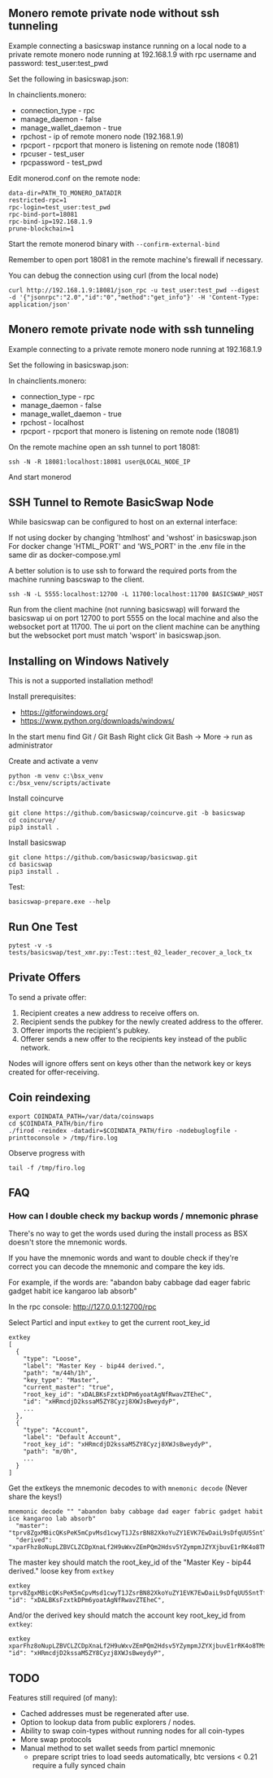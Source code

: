 
## Monero remote private node without ssh tunneling

Example connecting a basicswap instance running on a local node to a private
remote monero node running at 192.168.1.9 with rpc username and password:
test_user:test_pwd

Set the following in basicswap.json:

In chainclients.monero:
- connection_type - rpc
- manage_daemon - false
- manage_wallet_daemon - true
- rpchost - ip of remote monero node (192.168.1.9)
- rpcport - rpcport that monero is listening on remote node (18081)
- rpcuser - test_user
- rpcpassword - test_pwd


Edit monerod.conf on the remote node:

    data-dir=PATH_TO_MONERO_DATADIR
    restricted-rpc=1
    rpc-login=test_user:test_pwd
    rpc-bind-port=18081
    rpc-bind-ip=192.168.1.9
    prune-blockchain=1

Start the remote monerod binary with `--confirm-external-bind`

Remember to open port 18081 in the remote machine's firewall if necessary.

You can debug the connection using curl (from the local node)

    curl http://192.168.1.9:18081/json_rpc -u test_user:test_pwd --digest -d '{"jsonrpc":"2.0","id":"0","method":"get_info"}' -H 'Content-Type: application/json'


## Monero remote private node with ssh tunneling

Example connecting to a private remote monero node running at 192.168.1.9

Set the following in basicswap.json:

In chainclients.monero:
- connection_type - rpc
- manage_daemon - false
- manage_wallet_daemon - true
- rpchost - localhost
- rpcport - rpcport that monero is listening on remote node (18081)

On the remote machine open an ssh tunnel to port 18081:

    ssh -N -R 18081:localhost:18081 user@LOCAL_NODE_IP

And start monerod


## SSH Tunnel to Remote BasicSwap Node

While basicswap can be configured to host on an external interface:

If not using docker by changing 'htmlhost' and 'wshost' in basicswap.json
For docker change 'HTML_PORT' and 'WS_PORT' in the .env file in the same dir as docker-compose.yml

A better solution is to use ssh to forward the required ports from the machine running bascswap to the client.

    ssh -N -L 5555:localhost:12700 -L 11700:localhost:11700 BASICSWAP_HOST

Run from the client machine (not running basicswap) will forward the basicswap ui on port 12700 to port 5555
on the local machine and also the websocket port at 11700.
The ui port on the client machine can be anything but the websocket port must match 'wsport' in basicswap.json.


## Installing on Windows Natively

This is not a supported installation method!

Install prerequisites:
- https://gitforwindows.org/
- https://www.python.org/downloads/windows/


In the start menu find Git / Git Bash
Right click Git Bash -> More -> run as administrator


Create and activate a venv

    python -m venv c:\bsx_venv
    c:/bsx_venv/scripts/activate


Install coincurve

    git clone https://github.com/basicswap/coincurve.git -b basicswap
    cd coincurve/
    pip3 install .


Install basicswap

    git clone https://github.com/basicswap/basicswap.git
    cd basicswap
    pip3 install .


Test:

    basicswap-prepare.exe --help


## Run One Test

    pytest -v -s tests/basicswap/test_xmr.py::Test::test_02_leader_recover_a_lock_tx


## Private Offers

To send a private offer:
 1. Recipient creates a new address to receive offers on.
 2. Recipient sends the pubkey for the newly created address to the offerer.
 3. Offerer imports the recipient's pubkey.
 4. Offerer sends a new offer to the recipients key instead of the public network.

Nodes will ignore offers sent on keys other than the network key or keys created for offer-receiving.


## Coin reindexing

    export COINDATA_PATH=/var/data/coinswaps
    cd $COINDATA_PATH/bin/firo
    ./firod -reindex -datadir=$COINDATA_PATH/firo -nodebuglogfile -printtoconsole > /tmp/firo.log

Observe progress with

    tail -f /tmp/firo.log



## FAQ

### How can I double check my backup words / mnemonic phrase

There's no way to get the words used during the install process as
BSX doesn't store the mnemonic words.

If you have the mnemonic words and want to double check if they're correct you can decode the mnemonic and compare the key ids.

For example, if the words are:
"abandon baby cabbage dad eager fabric gadget habit ice kangaroo lab absorb"

In the rpc console:
http://127.0.0.1:12700/rpc

Select Particl and input `extkey` to get the current root_key_id

    extkey
    [
      {
        "type": "Loose",
        "label": "Master Key - bip44 derived.",
        "path": "m/44h/1h",
        "key_type": "Master",
        "current_master": "true",
        "root_key_id": "xDALBKsFzxtkDPm6yoatAgNfRwavZTEheC",
        "id": "xHRmcdjD2kssaM5ZY8Cyzj8XWJsBweydyP",
        ...
      },
      {
        "type": "Account",
        "label": "Default Account",
        "root_key_id": "xHRmcdjD2kssaM5ZY8Cyzj8XWJsBweydyP",
        "path": "m/0h",
        ...
      }
    ]

Get the extkeys the mnemonic decodes to with `mnemonic decode` (Never share the keys!)

    mnemonic decode "" "abandon baby cabbage dad eager fabric gadget habit ice kangaroo lab absorb"
      "master": "tprv8ZgxMBicQKsPeK5mCpvMsd1cwyT1JZsrBN82XkoYuZY1EVK7EwDaiL9sDfqUU5SntTfbRfnRedFWjg5xkDG5i3iwd3yP7neX5F2dtdCojk4",
      "derived": "xparFhz8oNupLZBVCLZCDpXnaLf2H9uWxvZEmPQm2Hdsv5YZympmJZYXjbuvE1rRK4o8TMsbbpCWrbQbNvt7CZCeDULrgeQMi536vTuxvuXpWqN",

The master key should match the root_key_id of the "Master Key - bip44 derived." loose key from `extkey`

    extkey tprv8ZgxMBicQKsPeK5mCpvMsd1cwyT1JZsrBN82XkoYuZY1EVK7EwDaiL9sDfqUU5SntTfbRfnRedFWjg5xkDG5i3iwd3yP7neX5F2dtdCojk4
    "id": "xDALBKsFzxtkDPm6yoatAgNfRwavZTEheC",

And/or the derived key should match the account key root_key_id from `extkey`:

    extkey xparFhz8oNupLZBVCLZCDpXnaLf2H9uWxvZEmPQm2Hdsv5YZympmJZYXjbuvE1rRK4o8TMsbbpCWrbQbNvt7CZCeDULrgeQMi536vTuxvuXpWqN
    "id": "xHRmcdjD2kssaM5ZY8Cyzj8XWJsBweydyP",





## TODO

Features still required (of many):
 - Cached addresses must be regenerated after use.
 - Option to lookup data from public explorers / nodes.
 - Ability to swap coin-types without running nodes for all coin-types
 - More swap protocols
 - Manual method to set wallet seeds from particl mnemonic
    - prepare script tries to load seeds automatically, btc versions < 0.21 require a fully synced chain
